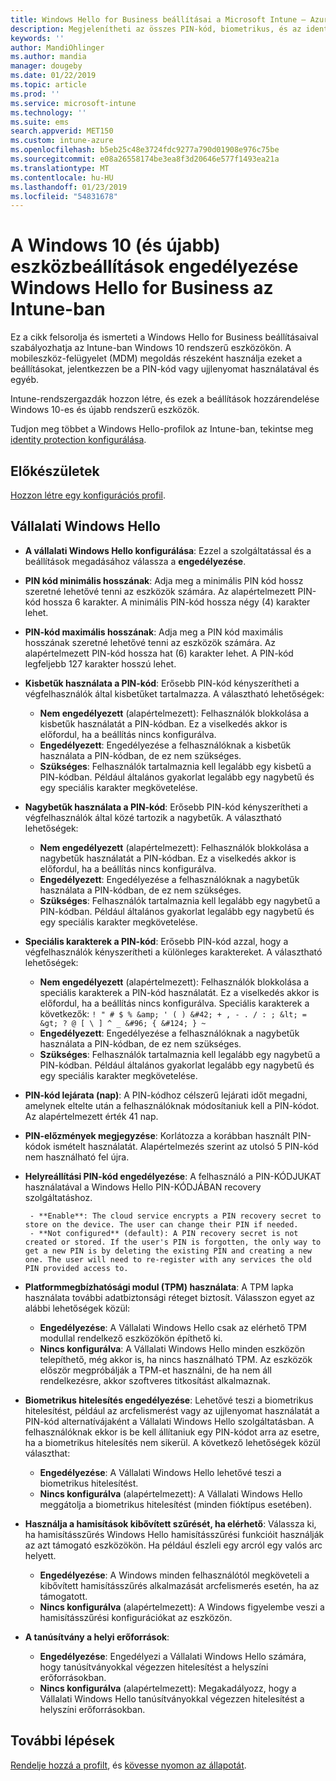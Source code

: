 ```yaml
---
title: Windows Hello for Business beállításai a Microsoft Intune – Azure |} A Microsoft Docs
description: Megjelenítheti az összes PIN-kód, biometrikus, és az identity protection profilban hamisításszűrés beállítások használata és konfigurálása Windows Hello for Business a Microsoft Intune-ban Windows 10-eszközök listáját.
keywords: ''
author: MandiOhlinger
ms.author: mandia
manager: dougeby
ms.date: 01/22/2019
ms.topic: article
ms.prod: ''
ms.service: microsoft-intune
ms.technology: ''
ms.suite: ems
search.appverid: MET150
ms.custom: intune-azure
ms.openlocfilehash: b5eb25c48e3724fdc9277a790d01908e976c75be
ms.sourcegitcommit: e08a26558174be3ea8f3d20646e577f1493ea21a
ms.translationtype: MT
ms.contentlocale: hu-HU
ms.lasthandoff: 01/23/2019
ms.locfileid: "54831678"
---
```

# <a name="windows-10-and-newer-device-settings-to-enable-windows-hello-for-business-in-intune"></a>A Windows 10 (és újabb) eszközbeállítások engedélyezése Windows Hello for Business az Intune-ban

Ez a cikk felsorolja és ismerteti a Windows Hello for Business beállításaival szabályozhatja az Intune-ban Windows 10 rendszerű eszközökön. A mobileszköz-felügyelet (MDM) megoldás részeként használja ezeket a beállításokat, jelentkezzen be a PIN-kód vagy ujjlenyomat használatával és egyéb.

Intune-rendszergazdák hozzon létre, és ezek a beállítások hozzárendelése Windows 10-es és újabb rendszerű eszközök.

Tudjon meg többet a Windows Hello-profilok az Intune-ban, tekintse meg [identity protection konfigurálása](identity-protection-configure.md).

## <a name="before-you-begin"></a>Előkészületek

[Hozzon létre egy konfigurációs profil](identity-protection-configure.md#create-the-device-profile).

## <a name="windows-hello-for-business"></a>Vállalati Windows Hello

- **A vállalati Windows Hello konfigurálása**: Ezzel a szolgáltatással és a beállítások megadásához válassza a **engedélyezése**.
- **PIN kód minimális hosszának**: Adja meg a minimális PIN kód hossz szeretné lehetővé tenni az eszközök számára. Az alapértelmezett PIN-kód hossza 6 karakter. A minimális PIN-kód hossza négy (4) karakter lehet.
- **PIN-kód maximális hosszának**: Adja meg a PIN kód maximális hosszának szeretné lehetővé tenni az eszközök számára. Az alapértelmezett PIN-kód hossza hat (6) karakter lehet. A PIN-kód legfeljebb 127 karakter hosszú lehet.  
- **Kisbetűk használata a PIN-kód**: Erősebb PIN-kód kényszerítheti a végfelhasználók által kisbetűket tartalmazza. A választható lehetőségek:

  - **Nem engedélyezett** (alapértelmezett): Felhasználók blokkolása a kisbetűk használatát a PIN-kódban. Ez a viselkedés akkor is előfordul, ha a beállítás nincs konfigurálva.
  - **Engedélyezett**: Engedélyezése a felhasználóknak a kisbetűk használata a PIN-kódban, de ez nem szükséges.
  - **Szükséges**: Felhasználók tartalmaznia kell legalább egy kisbetű a PIN-kódban. Például általános gyakorlat legalább egy nagybetű és egy speciális karakter megkövetelése.

- **Nagybetűk használata a PIN-kód**: Erősebb PIN-kód kényszerítheti a végfelhasználók által közé tartozik a nagybetűk. A választható lehetőségek:

  - **Nem engedélyezett** (alapértelmezett): Felhasználók blokkolása a nagybetűk használatát a PIN-kódban. Ez a viselkedés akkor is előfordul, ha a beállítás nincs konfigurálva.
  - **Engedélyezett**: Engedélyezése a felhasználóknak a nagybetűk használata a PIN-kódban, de ez nem szükséges.
  - **Szükséges**: Felhasználók tartalmaznia kell legalább egy nagybetű a PIN-kódban. Például általános gyakorlat legalább egy nagybetű és egy speciális karakter megkövetelése.

- **Speciális karakterek a PIN-kód**: Erősebb PIN-kód azzal, hogy a végfelhasználók kényszerítheti a különleges karaktereket. A választható lehetőségek:

  - **Nem engedélyezett** (alapértelmezett): Felhasználók blokkolása a speciális karakterek a PIN-kód használatát. Ez a viselkedés akkor is előfordul, ha a beállítás nincs konfigurálva.
    Speciális karakterek a következők: `! " # $ % &amp; ' ( ) &#42; + , - . / : ; &lt; = &gt; ? @ [ \ ] ^ _ &#96; { &#124; } ~`
  - **Engedélyezett**: Engedélyezése a felhasználóknak a nagybetűk használata a PIN-kódban, de ez nem szükséges.
  - **Szükséges**: Felhasználók tartalmaznia kell legalább egy nagybetű a PIN-kódban. Például általános gyakorlat legalább egy nagybetű és egy speciális karakter megkövetelése.

- **PIN-kód lejárata (nap)**: A PIN-kódhoz célszerű lejárati időt megadni, amelynek eltelte után a felhasználóknak módosítaniuk kell a PIN-kódot. Az alapértelmezett érték 41 nap.

- **PIN-előzmények megjegyzése**: Korlátozza a korábban használt PIN-kódok ismételt használatát. Alapértelmezés szerint az utolsó 5 PIN-kód nem használható fel újra.  
- **Helyreállítási PIN-kód engedélyezése**: A felhasználó a PIN-KÓDJUKAT használatával a Windows Hello PIN-KÓDJÁBAN recovery szolgáltatáshoz.

       - **Enable**: The cloud service encrypts a PIN recovery secret to store on the device. The user can change their PIN if needed.  
       - **Not configured** (default): A PIN recovery secret is not created or stored. If the user's PIN is forgotten, the only way to get a new PIN is by deleting the existing PIN and creating a new one. The user will need to re-register with any services the old PIN provided access to.  

- **Platformmegbízhatósági modul (TPM) használata**: A TPM lapka használata további adatbiztonsági réteget biztosít. Válasszon egyet az alábbi lehetőségek közül:  
  - **Engedélyezése**: A Vállalati Windows Hello csak az elérhető TPM modullal rendelkező eszközökön építhető ki.
  - **Nincs konfigurálva**: A Vállalati Windows Hello minden eszközön telepíthető, még akkor is, ha nincs használható TPM. Az eszközök először megpróbálják a TPM-et használni, de ha nem áll rendelkezésre, akkor szoftveres titkosítást alkalmaznak.  

- **Biometrikus hitelesítés engedélyezése**: Lehetővé teszi a biometrikus hitelesítést, például az arcfelismerést vagy az ujjlenyomat használatát a PIN-kód alternatívájaként a Vállalati Windows Hello szolgáltatásban. A felhasználóknak ekkor is be kell állítaniuk egy PIN-kódot arra az esetre, ha a biometrikus hitelesítés nem sikerül. A következő lehetőségek közül választhat:

  - **Engedélyezése**: A Vállalati Windows Hello lehetővé teszi a biometrikus hitelesítést.
  - **Nincs konfigurálva** (alapértelmezett): A Vállalati Windows Hello meggátolja a biometrikus hitelesítést (minden fióktípus esetében).

- **Használja a hamisítások kibővített szűrését, ha elérhető**: Válassza ki, ha hamisításszűrés Windows Hello hamisításszűrési funkcióit használják az azt támogató eszközökön. Ha például észleli egy arcról egy valós arc helyett.

  - **Engedélyezése**: A Windows minden felhasználótól megköveteli a kibővített hamisításszűrés alkalmazását arcfelismerés esetén, ha az támogatott.  
  - **Nincs konfigurálva** (alapértelmezett): A Windows figyelembe veszi a hamisításszűrési konfigurációkat az eszközön.

- **A tanúsítvány a helyi erőforrások**: 

  - **Engedélyezése**: Engedélyezi a Vállalati Windows Hello számára, hogy tanúsítványokkal végezzen hitelesítést a helyszíni erőforrásokban.
  - **Nincs konfigurálva** (alapértelmezett): Megakadályozz, hogy a Vállalati Windows Hello tanúsítványokkal végezzen hitelesítést a helyszíni erőforrásokban.  

## <a name="next-steps"></a>További lépések

[Rendelje hozzá a profilt](device-profile-assign.md), és [kövesse nyomon az állapotát](device-profile-monitor.md).
